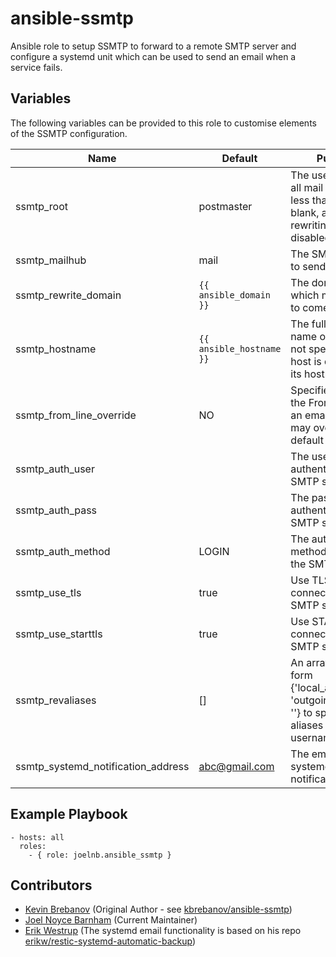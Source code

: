# ansible-ssmtp

Ansible role to setup SSMTP to forward to a remote SMTP server and configure a systemd unit which can be used to send an email when a service fails.

## Variables

The following variables can be provided to this role to customise elements of the SSMTP configuration.

| Name                                  | Default                   | Purpose                                                                                                       |
|---------------------------------------|---------------------------|---------------------------------------------------------------------------------------------------------------|
| ssmtp_root                            | postmaster                | The user that gets all mail for userids less than 1000. If blank, address rewriting is disabled.              |
| ssmtp_mailhub                         | mail                      | The SMTP server to send mail to.                                                                              |
| ssmtp_rewrite_domain                  | `{{ ansible_domain }}`    | The domain from which mail seems to come.                                                                     |
| ssmtp_hostname                        | `{{ ansible_hostname }}`  | The full qualified name of the host. If not specified, the host is queried for its hostname.                  |
| ssmtp_from_line_override              | NO                        | Specifies whether the From header of an email, if any, may override the default domain.                       |
| ssmtp_auth_user                       |                           | The username to authenticate to the SMTP server with.                                                         |
| ssmtp_auth_pass                       |                           | The password to authenticate to the SMTP server with.                                                         |
| ssmtp_auth_method                     | LOGIN                     | The authentication method to use with the SMTP server.                                                        |
| ssmtp_use_tls                         | true                      | Use TLS to connect to the SMTP server.                                                                        |
| ssmtp_use_starttls                    | true                      | Use STARTTLS to connect to the SMTP server.                                                                   |
| ssmtp_revaliases                      | []                        | An array of the form {'local_account': '', 'outgoing_address': ''} to specify aliases for local usernames.    |
| ssmtp_systemd_notification_address    | abc@gmail.com             | The email to send systemd failure notifications to.                                                            |

## Example Playbook

```
- hosts: all
  roles:
    - { role: joelnb.ansible_ssmtp }
```

## Contributors

- [Kevin Brebanov](https://github.com/kbrebanov) (Original Author - see [kbrebanov/ansible-ssmtp](https://github.com/kbrebanov/ansible-ssmtp))
- [Joel Noyce Barnham](https://github.com/joelnb) (Current Maintainer)
- [Erik Westrup](https://github.com/erikw) (The systemd email functionality is based on his repo [erikw/restic-systemd-automatic-backup](https://github.com/erikw/restic-systemd-automatic-backup))
